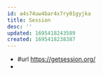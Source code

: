 ```yaml
---
id: a4s74uw4bar4x7ry01gyjka
title: Session
desc: ''
updated: 1695418243589
created: 1695418238387
---
```


- #url https://getsession.org/
- 